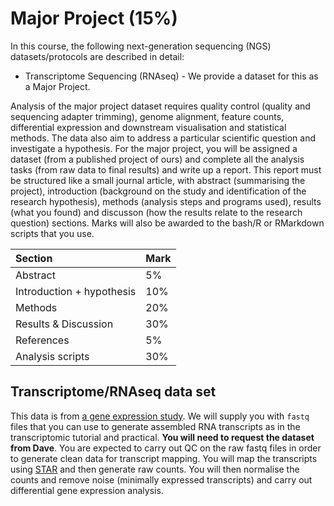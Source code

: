 # Major Project (15%)

In this course, the following next-generation sequencing (NGS) datasets/protocols are described in detail:

- Transcriptome Sequencing (RNAseq) - We provide a dataset for this as a Major Project. 

Analysis of the major project dataset requires quality control (quality and sequencing adapter trimming), genome alignment, feature counts, differential expression and downstream visualisation and statistical methods. The data also aim to address a particular scientific question and investigate a hypothesis. For the major project, you will be assigned a dataset (from a published project of ours) and complete all the analysis tasks (from raw data to final results) and write up a report. This report must be structured like a small journal article, with abstract (summarising the project), introduction (background on the study and identification of the research hypothesis), methods (analysis steps and programs used), results (what you found) and discusson (how the results relate to the research question) sections. Marks will also be awarded to the bash/R or RMarkdown scripts that you use.

|Section                    |Mark |
|:--------------------------|:----|
|Abstract                   |5%   |
|Introduction + hypothesis  |10%  |
|Methods                    |20%  |
|Results & Discussion       |30%  |
|References                 |5%   |
|Analysis scripts           |30%  |

## Transcriptome/RNAseq data set

This data is from [a gene expression study](). We will supply you with `fastq` files that you can use to generate assembled RNA transcripts as in the transcriptomic tutorial and practical. **You will need to request the dataset from Dave**. You are expected to carry out QC on the raw fastq files in order to generate clean data for transcript mapping. You will map the transcripts using [STAR](https://github.com/alexdobin/STAR) and then generate raw counts. You will then normalise the counts and remove noise (minimally expressed transcripts) and carry out differential gene expression analysis. 



